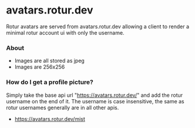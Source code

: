 # avatars.rotur.dev

Rotur avatars are served from avatars.rotur.dev allowing a client to render a minimal rotur account ui with only the username.

### About

* Images are all stored as jpeg
* Images are 256x256

### How do I get a profile picture?

Simply take the base api url "https://avatars.rotur.dev/" and add the rotur username on the end of it. The username is case insensitive, the same as rotur usernames generally are in all other apis.

* https://avatars.rotur.dev/mist
